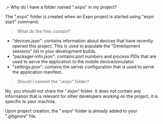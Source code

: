 .> Why do I have a folder named ".expo" in my project?

The ".expo" folder is created when an Expo project is started using "expo start" command.

> What do the files contain?

- "devices.json": contains information about devices that have recently opened this project. This is used to populate the "Development sessions" list in your development builds.
- "packager-info.json": contains port numbers and process PIDs that are used to serve the application to the mobile device/simulator.
- "settings.json": contains the server configuration that is used to serve the application manifest.

> Should I commit the ".expo" folder?

No, you should not share the ".expo" folder. It does not contain any information that is relevant for other developers working on the project, it is specific to your machine.

Upon project creation, the ".expo" folder is already added to your ".gitignore" file.
